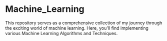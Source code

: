 # Machine_Learning
This repository serves as a comprehensive collection of my journey through the exciting world of machine learning. Here, you'll find implementing various Machine Learning Algorithms and Techniques.
